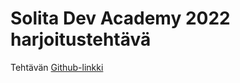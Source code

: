 # Solita Dev Academy 2022 harjoitustehtävä
Tehtävän [Github-linkki](https://github.com/solita/dev-academy-2022-exercise)


